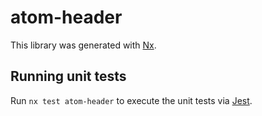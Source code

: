 # atom-header

This library was generated with [Nx](https://nx.dev).

## Running unit tests

Run `nx test atom-header` to execute the unit tests via [Jest](https://jestjs.io).
